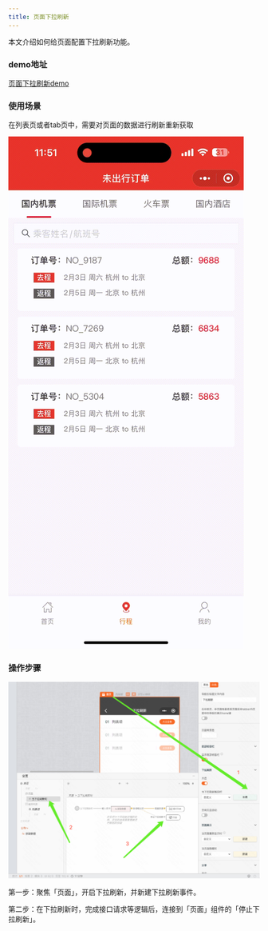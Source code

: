 ```yaml
---
title: 页面下拉刷新
---
```

本文介绍如何给页面配置下拉刷新功能。

### demo地址

[页面下拉刷新demo](https://my.mybricks.world/mybricks-app-mpsite/index.html?id=549698809397317)

### 使用场景

在列表页或者tab页中，需要对页面的数据进行刷新重新获取

![alt text](img/img-3023.gif)


### 操作步骤

![alt text](img/image-1.png)

第一步：聚焦「页面」，开启下拉刷新，并新建下拉刷新事件。

第二步：在下拉刷新时，完成接口请求等逻辑后，连接到「页面」组件的「停止下拉刷新」。
